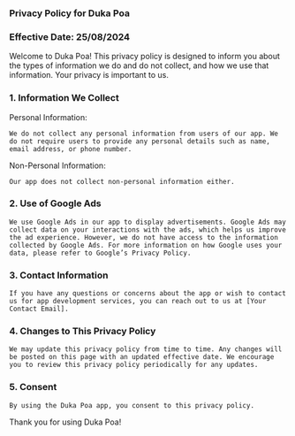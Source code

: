 ### Privacy Policy for Duka Poa

### Effective Date: 25/08/2024

Welcome to Duka Poa! This privacy policy is designed to inform you about the types of information we do and do not collect, and how we use that information. Your privacy is important to us.
### 1. Information We Collect

Personal Information:

    We do not collect any personal information from users of our app. We do not require users to provide any personal details such as name, email address, or phone number.

Non-Personal Information:

    Our app does not collect non-personal information either.

### 2. Use of Google Ads

    We use Google Ads in our app to display advertisements. Google Ads may collect data on your interactions with the ads, which helps us improve the ad experience. However, we do not have access to the information collected by Google Ads. For more information on how Google uses your data, please refer to Google’s Privacy Policy.

### 3. Contact Information

    If you have any questions or concerns about the app or wish to contact us for app development services, you can reach out to us at [Your Contact Email].

### 4. Changes to This Privacy Policy

    We may update this privacy policy from time to time. Any changes will be posted on this page with an updated effective date. We encourage you to review this privacy policy periodically for any updates.

### 5. Consent

    By using the Duka Poa app, you consent to this privacy policy.

Thank you for using Duka Poa!
